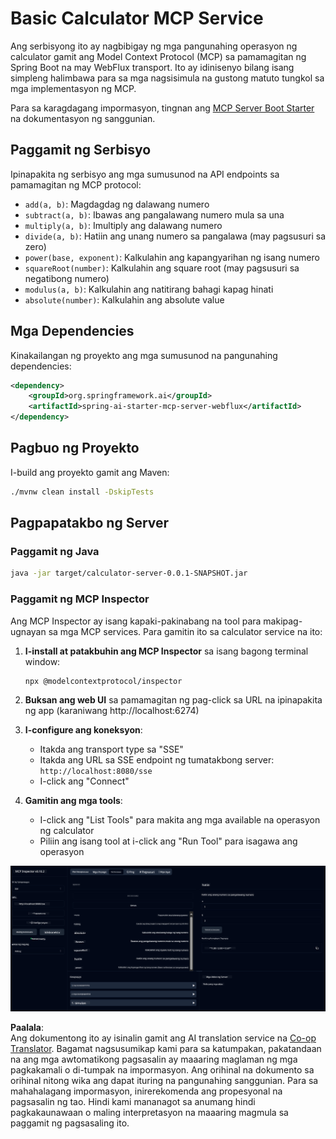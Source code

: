 <!--
CO_OP_TRANSLATOR_METADATA:
{
  "original_hash": "ed9cab32cc67c12d8969b407aa47100a",
  "translation_date": "2025-07-13T17:55:52+00:00",
  "source_file": "03-GettingStarted/01-first-server/solution/java/README.md",
  "language_code": "tl"
}
-->
# Basic Calculator MCP Service

Ang serbisyong ito ay nagbibigay ng mga pangunahing operasyon ng calculator gamit ang Model Context Protocol (MCP) sa pamamagitan ng Spring Boot na may WebFlux transport. Ito ay idinisenyo bilang isang simpleng halimbawa para sa mga nagsisimula na gustong matuto tungkol sa mga implementasyon ng MCP.

Para sa karagdagang impormasyon, tingnan ang [MCP Server Boot Starter](https://docs.spring.io/spring-ai/reference/api/mcp/mcp-server-boot-starter-docs.html) na dokumentasyon ng sanggunian.


## Paggamit ng Serbisyo

Ipinapakita ng serbisyo ang mga sumusunod na API endpoints sa pamamagitan ng MCP protocol:

- `add(a, b)`: Magdagdag ng dalawang numero
- `subtract(a, b)`: Ibawas ang pangalawang numero mula sa una
- `multiply(a, b)`: Imultiply ang dalawang numero
- `divide(a, b)`: Hatiin ang unang numero sa pangalawa (may pagsusuri sa zero)
- `power(base, exponent)`: Kalkulahin ang kapangyarihan ng isang numero
- `squareRoot(number)`: Kalkulahin ang square root (may pagsusuri sa negatibong numero)
- `modulus(a, b)`: Kalkulahin ang natitirang bahagi kapag hinati
- `absolute(number)`: Kalkulahin ang absolute value

## Mga Dependencies

Kinakailangan ng proyekto ang mga sumusunod na pangunahing dependencies:

```xml
<dependency>
    <groupId>org.springframework.ai</groupId>
    <artifactId>spring-ai-starter-mcp-server-webflux</artifactId>
</dependency>
```

## Pagbuo ng Proyekto

I-build ang proyekto gamit ang Maven:
```bash
./mvnw clean install -DskipTests
```

## Pagpapatakbo ng Server

### Paggamit ng Java

```bash
java -jar target/calculator-server-0.0.1-SNAPSHOT.jar
```

### Paggamit ng MCP Inspector

Ang MCP Inspector ay isang kapaki-pakinabang na tool para makipag-ugnayan sa mga MCP services. Para gamitin ito sa calculator service na ito:

1. **I-install at patakbuhin ang MCP Inspector** sa isang bagong terminal window:
   ```bash
   npx @modelcontextprotocol/inspector
   ```

2. **Buksan ang web UI** sa pamamagitan ng pag-click sa URL na ipinapakita ng app (karaniwang http://localhost:6274)

3. **I-configure ang koneksyon**:
   - Itakda ang transport type sa "SSE"
   - Itakda ang URL sa SSE endpoint ng tumatakbong server: `http://localhost:8080/sse`
   - I-click ang "Connect"

4. **Gamitin ang mga tools**:
   - I-click ang "List Tools" para makita ang mga available na operasyon ng calculator
   - Piliin ang isang tool at i-click ang "Run Tool" para isagawa ang operasyon

![MCP Inspector Screenshot](../../../../../../translated_images/tool.40e180a7b0d0fe2067cf96435532b01f63f7f8619d6b0132355a04b426b669ac.tl.png)

**Paalala**:  
Ang dokumentong ito ay isinalin gamit ang AI translation service na [Co-op Translator](https://github.com/Azure/co-op-translator). Bagamat nagsusumikap kami para sa katumpakan, pakatandaan na ang mga awtomatikong pagsasalin ay maaaring maglaman ng mga pagkakamali o di-tumpak na impormasyon. Ang orihinal na dokumento sa orihinal nitong wika ang dapat ituring na pangunahing sanggunian. Para sa mahahalagang impormasyon, inirerekomenda ang propesyonal na pagsasalin ng tao. Hindi kami mananagot sa anumang hindi pagkakaunawaan o maling interpretasyon na maaaring magmula sa paggamit ng pagsasaling ito.